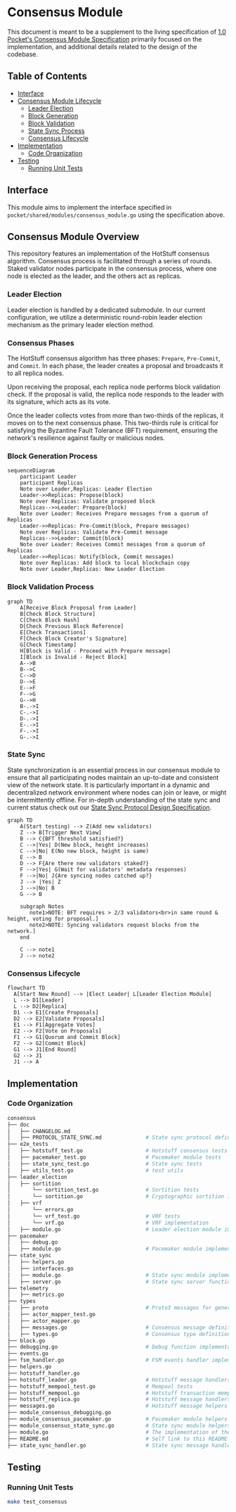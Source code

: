 # Consensus Module <!-- omit in toc -->

This document is meant to be a supplement to the living specification of [1.0 Pocket's Consensus Module Specification](https://github.com/pokt-network/pocket-network-protocol/tree/main/consensus) primarily focused on the implementation, and additional details related to the design of the codebase.

## Table of Contents <!-- omit in toc -->

- [Interface](#interface)
- [Consensus Module Lifecycle](#consensus-module-lifecycle)
  - [Leader Election](#leader-election)
  - [Block Generation](#block-generation-process)
  - [Block Validation](#block-validation-process)
  - [State Sync Process](#state-sync)
  - [Consensus Lifecycle](#consensus-lifecycle)
- [Implementation](#implementation)
  - [Code Organization](#code-organization)
- [Testing](#testing)
  - [Running Unit Tests](#running-unit-tests)

## Interface

This module aims to implement the interface specified in `pocket/shared/modules/consensus_module.go` using the specification above.

## Consensus Module Overview

This repository features an implementation of the HotStuff consensus algorithm. Consensus process is facilitated through a series of rounds. Staked validator nodes participate in the consensus process, where one node is elected as the leader, and the others act as replicas.

### Leader Election

Leader election is handled by a dedicated submodule. In our current configuration, we utilize a deterministic round-robin leader election mechanism as the primary leader election method.

### Consensus Phases

The HotStuff consensus algorithm has three phases: `Prepare`, `Pre-Commit`, and `Commit`. In each phase, the leader creates a proposal and broadcasts it to all replica nodes.

Upon receiving the proposal, each replica node performs block validation check. If the proposal is valid, the replica node responds to the leader with its signature, which acts as its vote.

Once the leader collects votes from more than two-thirds of the replicas, it moves on to the next consensus phase. This two-thirds rule is critical for satisfying the Byzantine Fault Tolerance (BFT) requirement, ensuring the network's resilience against faulty or malicious nodes.


### Block Generation Process
```mermaid
sequenceDiagram
    participant Leader
    participant Replicas
    Note over Leader,Replicas: Leader Election
    Leader->>Replicas: Propose(block)
    Note over Replicas: Validate proposed block
    Replicas-->>Leader: Prepare(block)
    Note over Leader: Receives Prepare messages from a quorum of Replicas
    Leader->>Replicas: Pre-Commit(block, Prepare messages)
    Note over Replicas: Validate Pre-Commit message
    Replicas-->>Leader: Commit(block)
    Note over Leader: Receives Commit messages from a quorum of Replicas
    Leader->>Replicas: Notify(block, Commit messages)
    Note over Replicas: Add block to local blockchain copy
    Note over Leader,Replicas: New Leader Election
```

### Block Validation Process
```mermaid
graph TD
    A[Receive Block Proposal from Leader]
    B[Check Block Structure]
    C[Check Block Hash]
    D[Check Previous Block Reference]
    E[Check Transactions]
    F[Check Block Creator's Signature]
    G[Check Timestamp]
    H[Block is Valid - Proceed with Prepare message]
    I[Block is Invalid - Reject Block]
    A-->B
    B-->C
    C-->D
    D-->E
    E-->F
    F-->G
    G-->H
    B-.->I
    C-.->I
    D-.->I
    E-.->I
    F-.->I
    G-.->I
```


### State Sync

State synchronization is an essential process in our consensus module to ensure that all participating nodes maintain an up-to-date and consistent view of the network state. It is particularly important in a dynamic and decentralized network environment where nodes can join or leave, or might be intermittently offline. For in-depth understanding of the state sync and current status check out our [State Sync Protocol Design Specification](https://github.com/pokt-network/pocket/blob/main/consensus/doc/PROTOCOL_STATE_SYNC.md).


```mermaid
graph TD
    A(Start testing) --> Z(Add new validators)
    Z --> B[Trigger Next View]
    B --> C{BFT threshold satisfied?}
    C -->|Yes| D(New block, height increases)
    C -->|No| E(No new block, height is same)
    E --> B
    D --> F{Are there new validators staked?}
    F -->|Yes| G(Wait for validators' metadata responses)
    F -->|No| J{Are syncing nodes catched up?}
    J --> |Yes| Z
    J -->|No| B
    G --> B

    subgraph Notes
       note1>NOTE: BFT requires > 2/3 validators<br>in same round & height, voting for proposal.]
       note2>NOTE: Syncing validators request blocks from the network.]
    end

    C --> note1
    J --> note2
```


### Consensus Lifecycle

```mermaid
flowchart TD
  A[Start New Round] --> |Elect Leader| L[Leader Election Module]
  L --> D1[Leader]
  L --> D2[Replica]
  D1 --> E1[Create Proposals]
  D2 --> E2[Validate Proposals]
  E1 --> F1[Aggregate Votes]
  E2 --> F2[Vote on Proposals]
  F1 --> G1[Quorum and Commit Block]
  F2 --> G2[Commit Block]
  G1 --> J1[End Round]
  G2 --> J1
  J1 --> A
```



## Implementation

### Code Organization

```bash
consensus
├── doc
│   ├── CHANGELOG.md                        
│   ├── PROTOCOL_STATE_SYNC.md              # State sync protocol definition
├── e2e_tests
│   ├── hotstuff_test.go                    # Hotstuff consensus tests
│   ├── pacemaker_test.go                   # Pacemaker module tests
│   ├── state_sync_test.go                  # State sync tests
│   ├── utils_test.go                       # test utils
├── leader_election                         
│   ├── sortition                           
│       └── sortition_test.go               # Sortition tests
│       └── sortition.go                    # Cryptographic sortition implementation
│   ├── vrf                                 
│       └── errors.go                       
│       └── vrf_test.go                     # VRF tests
│       └── vrf.go                          # VRF implementation
│   ├── module.go                           # Leader election module implementation
├── pacemaker                                  
│   ├── debug.go                            
│   ├── module.go                           # Pacemaker module implementation
├── state_sync                                 
│   ├── helpers.go                          
│   ├── interfaces.go                       
│   ├── module.go                           # State sync module implementation
│   ├── server.go                           # State sync server functions
├── telemetry   
│   ├── metrics.go                          
├── types
│   ├── proto                               # Proto3 messages for generated types
│   ├── actor_mapper_test.go
│   ├── actor_mapper.go           
│   ├── messages.go                         # Consensus message definitions 
│   ├── types.go                            # Consensus type definitions
├── block.go                                 
├── debugging.go                            # Debug function implementation
├── events.go                                
├── fsm_handler.go                          # FSM events handler implementation
├── helpers.go                              
├── hotstuff_handler.go                     
├── hotstuff_leader.go                      # Hotstuff message handlers for Leader
├── hotstuff_mempool_test.go                # Mempool tests
├── hotstuff_mempool.go                     # Hotstuff transaction mempool implementation
├── hotstuff_replica.go                     # Hotstuff message handlers for Replica
├── messages.go                             # Hotstuff message helpers
├── module_consensus_debugging.go            
├── module_consensus_pacemaker.go           # Pacemaker module helpers
├── module_consensus_state_sync.go          # State sync module helpers
├── module.go                               # The implementation of the Consensus Interface
├── README.md                               # Self link to this README
├── state_sync_handler.go                   # State sync message handler
```

## Testing

### Running Unit Tests

```bash
make test_consensus
```
